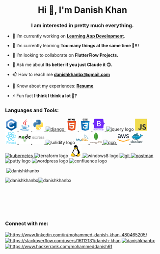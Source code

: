 <h1 align="center">Hi 👋, I'm Danish Khan</h1>
<h3 align="center">I am interested in pretty much everything.</h3>

- 🔭 I’m currently working on **[Learning App Development](https://github.com/danishkhanbx/Learn-App-Development)**.

- 🌱 I’m currently learning **Too many things at the same time 🤯!!!**

- 👯 I’m looking to collaborate on **FlutterFlow Projects.**

- 💬 Ask me about **Its better if you just Claude it 🙃.**

- 📫 How to reach me **danishkhanbx@gmail.com**

- 📄 Know about my experiences: **[Resume](https://drive.google.com/file/d/1RpzPc_wPlKcMFXZSBq-Jel9nvCgXe4zE/view?usp=sharing)**

- ⚡ Fun fact **I think I think a lot 🤔?**


<h3 align="left">Languages and Tools:</h3>
<p align="left"> 
  <!-- Language -->
  <a href="https://www.cprogramming.com/" target="_blank" rel="noreferrer"> <img src="https://raw.githubusercontent.com/devicons/devicon/master/icons/c/c-original.svg" alt="c" width="40" height="40"/> </a> 
  <a href="https://www.java.com" target="_blank" rel="noreferrer"> <img src="https://raw.githubusercontent.com/devicons/devicon/master/icons/java/java-original.svg" alt="java" width="40" height="40"/> </a> 
  <a href="https://www.python.org" target="_blank" rel="noreferrer"> <img src="https://raw.githubusercontent.com/devicons/devicon/master/icons/python/python-original.svg" alt="python" width="40" height="40"/> </a>
  <a href="https://www.djangoproject.com/" target="_blank" rel="noreferrer"> <img src="https://cdn.worldvectorlogo.com/logos/django.svg" alt="django" width="40" height="40"/> </a> 
  <!-- Frontend Web -->
  <a href="https://www.w3.org/html/" target="_blank" rel="noreferrer"> <img src="https://raw.githubusercontent.com/devicons/devicon/master/icons/html5/html5-original-wordmark.svg" alt="html5" width="40" height="40"/> </a> 
  <a href="https://www.w3schools.com/css/" target="_blank" rel="noreferrer"> <img src="https://raw.githubusercontent.com/devicons/devicon/master/icons/css3/css3-original-wordmark.svg" alt="css3" width="40" height="40"/> </a>
  <a href="https://getbootstrap.com" target="_blank" rel="noreferrer"> <img src="https://raw.githubusercontent.com/devicons/devicon/master/icons/bootstrap/bootstrap-plain-wordmark.svg" alt="bootstrap" width="40" height="40"/> </a>
  <img src="https://cdn.jsdelivr.net/gh/devicons/devicon/icons/jquery/jquery-original.svg" height="40" alt="jquery logo"  />
  <a href="https://developer.mozilla.org/en-US/docs/Web/JavaScript" target="_blank" rel="noreferrer"> <img src="https://raw.githubusercontent.com/devicons/devicon/master/icons/javascript/javascript-original.svg" alt="javascript" width="40" height="40"/> </a> 
  <a href="https://reactjs.org/" target="_blank" rel="noreferrer"> <img src="https://raw.githubusercontent.com/devicons/devicon/master/icons/react/react-original-wordmark.svg" alt="react" width="40" height="40"/> </a> 
  <a href="https://nodejs.org" target="_blank" rel="noreferrer"> <img src="https://raw.githubusercontent.com/devicons/devicon/master/icons/nodejs/nodejs-original-wordmark.svg" alt="nodejs" width="40" height="40"/> </a>
  <a href="https://expressjs.com" target="_blank" rel="noreferrer"> <img src="https://raw.githubusercontent.com/devicons/devicon/master/icons/express/express-original-wordmark.svg" alt="express" width="40" height="40"/> </a>
  <!-- Blockchain -->
  <img src="https://cdn.jsdelivr.net/gh/devicons/devicon/icons/solidity/solidity-original.svg" height="40" alt="solidity logo"  />
  <!-- Database -->
  <a href="https://www.mysql.com/" target="_blank" rel="noreferrer"> <img src="https://raw.githubusercontent.com/devicons/devicon/master/icons/mysql/mysql-original-wordmark.svg" alt="mysql" width="40" height="40"/> </a> 
  <a href="https://www.mongodb.com/" target="_blank" rel="noreferrer"> <img src="https://raw.githubusercontent.com/devicons/devicon/master/icons/mongodb/mongodb-original-wordmark.svg" alt="mongodb" width="40" height="40"/> </a> 
  <!-- Cloud -->
  <a href="https://cloud.google.com" target="_blank" rel="noreferrer"> <img src="https://www.vectorlogo.zone/logos/google_cloud/google_cloud-icon.svg" alt="gcp" width="40" height="40"/> </a>
  <a href="https://aws.amazon.com" target="_blank" rel="noreferrer"> <img src="https://raw.githubusercontent.com/devicons/devicon/master/icons/amazonwebservices/amazonwebservices-original-wordmark.svg" alt="aws" width="40" height="40"/> </a>
  <a href="https://www.docker.com/" target="_blank" rel="noreferrer"> <img src="https://raw.githubusercontent.com/devicons/devicon/master/icons/docker/docker-original-wordmark.svg" alt="docker" width="40" height="40"/> </a>
  <a href="https://kubernetes.io" target="_blank" rel="noreferrer"> <img src="https://www.vectorlogo.zone/logos/kubernetes/kubernetes-icon.svg" alt="kubernetes" width="40" height="40"/> </a>
  <img src="https://cdn.jsdelivr.net/gh/devicons/devicon/icons/terraform/terraform-original.svg" height="40" alt="terraform logo"  />
  <!-- OS -->
  <a href="https://www.linux.org/" target="_blank" rel="noreferrer"> <img src="https://raw.githubusercontent.com/devicons/devicon/master/icons/linux/linux-original.svg" alt="linux" width="40" height="40"/> </a> 
  <img src="https://cdn.jsdelivr.net/gh/devicons/devicon/icons/windows8/windows8-original.svg" height="40" alt="windows8 logo"  />
  <!-- Tools -->
  <a href="https://git-scm.com/" target="_blank" rel="noreferrer"> <img src="https://www.vectorlogo.zone/logos/git-scm/git-scm-icon.svg" alt="git" width="40" height="40"/> </a>      
  <a href="https://postman.com" target="_blank" rel="noreferrer"> <img src="https://www.vectorlogo.zone/logos/getpostman/getpostman-icon.svg" alt="postman" width="40" height="40"/> </a>
  <img src="https://cdn.jsdelivr.net/gh/devicons/devicon/icons/putty/putty-original.svg" height="40" alt="putty logo"  />
  <!-- Others -->
  <img src="https://cdn.jsdelivr.net/gh/devicons/devicon/icons/wordpress/wordpress-original.svg" height="40" alt="wordpress logo"  />
  <img src="https://cdn.jsdelivr.net/gh/devicons/devicon/icons/confluence/confluence-original.svg" height="40" alt="confluence logo"  /> 
</p>
  
<p>&nbsp;<img align="center" src="https://github-readme-stats.vercel.app/api?username=danishkhanbx&show_icons=true&locale=en&theme=dark" alt="danishkhanbx" /></p>
<p><img align="left" src="https://github-readme-stats.vercel.app/api/top-langs?username=danishkhanbx&show_icons=true&locale=en&layout=compact&theme=dark" alt="danishkhanbx" /></p>
<p align="left"> <img src="https://komarev.com/ghpvc/?username=danishkhanbx&label=Profile%20views&color=0e75b6&style=flat" alt="danishkhanbx" /> </p>
</br></br></br></br></br>
<h3 align="left">Connect with me:</h3>
<p align="left">
<a href="https://www.linkedin.com/in/danish-khan-480465205/" target="blank"><img align="center" src="https://raw.githubusercontent.com/rahuldkjain/github-profile-readme-generator/master/src/images/icons/Social/linked-in-alt.svg" alt="https://www.linkedin.com/in/mohammed-danish-khan-480465205/" height="30" width="40" /></a>
<a href="https://stackoverflow.com/users/16112131/danish-khan" target="blank"><img align="center" src="https://raw.githubusercontent.com/rahuldkjain/github-profile-readme-generator/master/src/images/icons/Social/stack-overflow.svg" alt="https://stackoverflow.com/users/16112131/danish-khan" height="30" width="40" /></a>
<a href="https://www.leetcode.com/danishkhanbx" target="blank"><img align="center" src="https://raw.githubusercontent.com/rahuldkjain/github-profile-readme-generator/master/src/images/icons/Social/leet-code.svg" alt="danishkhanbx" height="30" width="40" /></a>
<a href="https://www.hackerrank.com/mohammeddanish61" target="blank"><img align="center" src="https://raw.githubusercontent.com/rahuldkjain/github-profile-readme-generator/master/src/images/icons/Social/hackerrank.svg" alt="https://www.hackerrank.com/mohammeddanish61" height="30" width="40" /></a>
</p>

